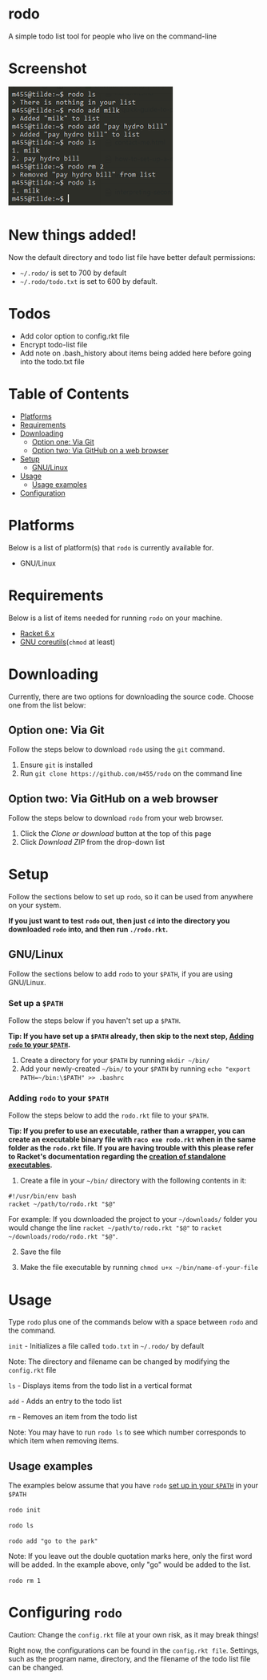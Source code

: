 # rodo

A simple todo list tool for people who live on the command-line

# Screenshot

![](screenshot.png)

# New things added!

Now the default directory and todo list file have better default permissions:

* `~/.rodo/` is set to 700 by default
* `~/.rodo/todo.txt` is set to 600 by default.

# Todos

- Add color option to config.rkt file
- Encrypt todo-list file
- Add note on .bash_history about items being added here before going into the todo.txt file

# Table of Contents

* [Platforms](https://github.com/m455/rodo#platforms)
* [Requirements](https://github.com/m455/rodo#requirements)
* [Downloading](https://github.com/m455/rodo#downloading)
    * [Option one: Via Git](https://github.com/m455/rodo#option-two-via-git)
    * [Option two: Via GitHub on a web browser](https://github.com/m455/rodo#option-one-via-github-on-a-web-browser)
* [Setup](https://github.com/m455/rodo#setup)
    * [GNU/Linux](https://github.com/m455/rodo#gnulinux)
* [Usage](https://github.com/m455/rodo#usage)
    * [Usage examples](https://github.com/m455/rodo#usage-examples)
* [Configuration](https://github.com/m455/rodo#configuring-rodo)

# Platforms

Below is a list of platform(s) that `rodo` is currently available for.

* GNU/Linux

# Requirements

Below is a list of items needed for running `rodo` on your machine.

* [Racket 6.x](https://racket-lang.org/)
* [GNU coreutils](https://wiki.debian.org/coreutils)(`chmod` at least)

# Downloading

Currently, there are two options for downloading the source code. Choose one from the
list below:

## Option one: Via Git

Follow the steps below to download `rodo` using the `git` command.

1. Ensure `git` is installed
2. Run `git clone https://github.com/m455/rodo` on the command line

## Option two: Via GitHub on a web browser

Follow the steps below to download `rodo` from your web browser.

1. Click the *Clone or download* button at the top of this page
2. Click *Download ZIP* from the drop-down list

# Setup

Follow the sections below to set up `rodo`, so it can be used from anywhere on
your system.

**If you just want to test `rodo` out, then just `cd` into the directory you downloaded
`rodo` into, and then run `./rodo.rkt`.**

## GNU/Linux

Follow the sections below to add `rodo` to your `$PATH`, if you are using
GNU/Linux.

### Set up a `$PATH`

Follow the steps below if you haven't set up a `$PATH`.

**Tip: If you have set up a `$PATH` already, then skip to the next step, [Adding
`rodo` to your `$PATH`](https://github.com/m455/rodo#adding-rodo-to-your-path).**

1. Create a directory for your `$PATH` by running `mkdir ~/bin/`
2. Add your newly-created `~/bin/` to your `$PATH` by running `echo "export PATH=~/bin:\$PATH" >> .bashrc`

### Adding `rodo` to your `$PATH`

Follow the steps below to add the `rodo.rkt` file to your `$PATH`.

**Tip: If you prefer to use an executable, rather than a wrapper, you can create an
executable binary file with `raco exe rodo.rkt` when in the same folder as the
`rodo.rkt` file. If you are having trouble with this please refer to Racket's
documentation regarding the [creation of standalone executables](https://docs.racket-lang.org/raco/exe.html).**

1. Create a file in your `~/bin/` directory with the following contents in it:

```
#!/usr/bin/env bash
racket ~/path/to/rodo.rkt "$@"
```

For example: If you downloaded the project to your `~/downloads/` folder you would change the line
`racket ~/path/to/rodo.rkt "$@"` to `racket ~/downloads/rodo/rodo.rkt "$@"`.

2. Save the file

3. Make the file executable by running `chmod u+x ~/bin/name-of-your-file`

# Usage

Type `rodo` plus one of the commands below with a space
between `rodo` and the command.

`init` - Initializes a file called `todo.txt` in `~/.rodo/` by default

Note: The directory and filename can be changed by modifying the `config.rkt` file

`ls` - Displays items from the todo list in a vertical format

`add` - Adds an entry to the todo list

`rm` - Removes an item from the todo list

Note: You may have to run `rodo ls` to see which number corresponds to which item when removing items.

## Usage examples

The examples below assume that you have `rodo` [set up in your `$PATH`](https://github.com/m455/rodo#set-up-a-path) in your `$PATH`

`rodo init`

`rodo ls`

`rodo add "go to the park"`

Note: If you leave out the double quotation marks here, only the first word
will be added. In the example above, only "go" would be added to the list.

`rodo rm 1`

# Configuring `rodo`

Caution: Change the `config.rkt` file at your own risk, as it may break things!

Right now, the configurations can be found in the `config.rkt file`. Settings,
such as the program name, directory, and the filename of the todo list file can
be changed.

